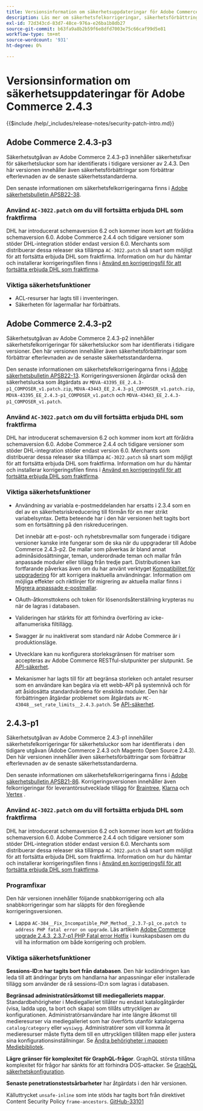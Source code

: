 ```yaml
---
title: Versionsinformation om säkerhetsuppdateringar för Adobe Commerce 2.4.3
description: Läs mer om säkerhetsfelkorrigeringar, säkerhetsförbättringar och andra säkerhetsrelaterade uppdateringar som ingår i säkerhetsuppdateringarna för Adobe Commerce version 2.4.3.
exl-id: 72d343cd-83d7-48ce-976a-e26ba1b8db27
source-git-commit: b63fa9a8b2b59f6e8dfd7003e75c66caf99d5e81
workflow-type: tm+mt
source-wordcount: '931'
ht-degree: 0%

---
```



# Versionsinformation om säkerhetsuppdateringar för Adobe Commerce 2.4.3

{{$include /help/_includes/release-notes/security-patch-intro.md}}

## Adobe Commerce 2.4.3-p3

Säkerhetsutgåvan av Adobe Commerce 2.4.3-p3 innehåller säkerhetsfixar för säkerhetsluckor som har identifierats i tidigare versioner av 2.4.3. Den här versionen innehåller även säkerhetsförbättringar som förbättrar efterlevnaden av de senaste säkerhetsstandarderna.

Den senaste informationen om säkerhetsfelkorrigeringarna finns i [Adobe säkerhetsbulletin APSB22-38](https://helpx.adobe.com/se/security/products/magento/apsb22-38.html).

### Använd `AC-3022.patch` om du vill fortsätta erbjuda DHL som fraktfirma

DHL har introducerat schemaversion 6.2 och kommer inom kort att föråldra schemaversion 6.0. Adobe Commerce 2.4.4 och tidigare versioner som stöder DHL-integration stöder endast version 6.0. Merchants som distribuerar dessa releaser ska tillämpa `AC-3022.patch` så snart som möjligt för att fortsätta erbjuda DHL som fraktfirma. Information om hur du hämtar och installerar korrigeringsfilen finns i [Använd en korrigeringsfil för att fortsätta erbjuda DHL som fraktfirma](https://support.magento.com/hc/en-us/articles/7707818131597-Apply-a-patch-to-continue-offering-DHL-as-shipping-carrier).

### Viktiga säkerhetsfunktioner

* ACL-resurser har lagts till i inventeringen.
* Säkerheten för lagermallar har förbättrats.

## Adobe Commerce 2.4.3-p2

Säkerhetsutgåvan av Adobe Commerce 2.4.3-p2 innehåller säkerhetsfelkorrigeringar för säkerhetsluckor som har identifierats i tidigare versioner. Den här versionen innehåller även säkerhetsförbättringar som förbättrar efterlevnaden av de senaste säkerhetsstandarderna.

Den senaste informationen om säkerhetsfelkorrigeringarna finns i [Adobe säkerhetsbulletin APSB22-13](https://helpx.adobe.com/se/security/products/magento/apsb22-13.html).  Korrigeringsversionen åtgärdar också den säkerhetslucka som åtgärdats av `MDVA-43395_EE_2.4.3-p1_COMPOSER_v1.patch.zip`, `MDVA-43443_EE_2.4.3-p1_COMPOSER_v1.patch.zip`, `MDVA-43395_EE_2.4.3-p1_COMPOSER_v1.patch` och `MDVA-43443_EE_2.4.3-p1_COMPOSER_v1.patch`.


### Använd `AC-3022.patch` om du vill fortsätta erbjuda DHL som fraktfirma

DHL har introducerat schemaversion 6.2 och kommer inom kort att föråldra schemaversion 6.0. Adobe Commerce 2.4.4 och tidigare versioner som stöder DHL-integration stöder endast version 6.0. Merchants som distribuerar dessa releaser ska tillämpa `AC-3022.patch` så snart som möjligt för att fortsätta erbjuda DHL som fraktfirma. Information om hur du hämtar och installerar korrigeringsfilen finns i [Använd en korrigeringsfil för att fortsätta erbjuda DHL som fraktfirma](https://support.magento.com/hc/en-us/articles/7707818131597-Apply-a-patch-to-continue-offering-DHL-as-shipping-carrier).

### Viktiga säkerhetsfunktioner

* Användning av variabla e-postmeddelanden har ersatts i 2.3.4 som en del av en säkerhetsriskreducering till förmån för en mer strikt variabelsyntax. Detta beteende har i den här versionen helt tagits bort som en fortsättning på den riskreduceringen.

  Det innebär att e-post- och nyhetsbrevmallar som fungerade i tidigare versioner kanske inte fungerar som de ska när du uppgraderar till Adobe Commerce 2.4.3-p2. De mallar som påverkas är bland annat adminåsidosättningar, teman, underordnade teman och mallar från anpassade moduler eller tillägg från tredje part. Distributionen kan fortfarande påverkas även om du har använt verktyget [Kompatibilitet för uppgradering](https://experienceleague.adobe.com/docs/commerce-operations/upgrade-guide/upgrade-compatibility-tool/overview.html?lang=sv-SE) för att korrigera inaktuella användningar. Information om möjliga effekter och riktlinjer för migrering av aktuella mallar finns i [Migrera anpassade e-postmallar](https://developer.adobe.com/commerce/frontend-core/guide/templates/email-migration/).

* OAuth-åtkomsttokens och token för lösenordsåterställning krypteras nu när de lagras i databasen. <!-- AC-520 1323-->

* Valideringen har stärkts för att förhindra överföring av icke-alfanumeriska filtillägg. <!-- AC-479-->

* Swagger är nu inaktiverat som standard när Adobe Commerce är i produktionsläge. <!-- AC-1450-->

* Utvecklare kan nu konfigurera storleksgränsen för matriser som accepteras av Adobe Commerce RESTful-slutpunkter per slutpunkt. Se [API-säkerhet](https://developer.adobe.com/commerce/webapi/get-started/api-security/). <!-- AC-465-->

* Mekanismer har lagts till för att begränsa storleken och antalet resurser som en användare kan begära via ett webb-API på systemnivå och för att åsidosätta standardvärdena för enskilda moduler. Den här förbättringen åtgärdar problemet som åtgärdats av `MC-43048__set_rate_limits__2.4.3.patch`. Se [API-säkerhet](https://developer.adobe.com/commerce/webapi/get-started/api-security/). <!-- AC-1120-->


## 2.4.3-p1

Säkerhetsutgåvan av Adobe Commerce 2.4.3-p1 innehåller säkerhetsfelkorrigeringar för säkerhetsluckor som har identifierats i den tidigare utgåvan (Adobe Commerce 2.4.3 och Magento Open Source 2.4.3). Den här versionen innehåller även säkerhetsförbättringar som förbättrar efterlevnaden av de senaste säkerhetsstandarderna.


Den senaste informationen om säkerhetsfelkorrigeringarna finns i [Adobe säkerhetsbulletin APSB21-86](https://helpx.adobe.com/se/security/products/magento/apsb21-86.html). Korrigeringsversionen innehåller även felkorrigeringar för leverantörsutvecklade tillägg för [Braintree](https://experienceleague.adobe.com/docs/commerce-admin/stores-sales/payments/braintree.html?lang=sv-SE), [Klarna](https://marketplace.magento.com/klarna-m2-klarna.html) och [Vertex](https://marketplace.magento.com/vertexinc-vertex-tax-module.html) .

### Använd `AC-3022.patch` om du vill fortsätta erbjuda DHL som fraktfirma

DHL har introducerat schemaversion 6.2 och kommer inom kort att föråldra schemaversion 6.0. Adobe Commerce 2.4.4 och tidigare versioner som stöder DHL-integration stöder endast version 6.0. Merchants som distribuerar dessa releaser ska tillämpa `AC-3022.patch` så snart som möjligt för att fortsätta erbjuda DHL som fraktfirma. Information om hur du hämtar och installerar korrigeringsfilen finns i [Använd en korrigeringsfil för att fortsätta erbjuda DHL som fraktfirma](https://support.magento.com/hc/en-us/articles/7707818131597-Apply-a-patch-to-continue-offering-DHL-as-shipping-carrier).

### Programfixar

Den här versionen innehåller följande snabbkorrigering och alla snabbkorrigeringar som har släppts för den föregående korrigeringsversionen.

* Lappa `AC-384__Fix_Incompatible_PHP_Method__2.3.7-p1_ce.patch to address PHP fatal error on upgrade`. Läs artikeln [Adobe Commerce upgrade 2.4.3, 2.3.7-p1 PHP Fatal error Hotfix](https://support.magento.com/hc/en-us/articles/4408021533069-Adobe-Commerce-upgrade-2-4-3-2-3-7-p1-PHP-Fatal-error-Hotfix) i kunskapsbasen om du vill ha information om både korrigering och problem.

### Viktiga säkerhetsfunktioner

**Sessions-ID:n har tagits bort från databasen**. Den här kodändringen kan leda till att ändringar bryts om handlarna har anpassningar eller installerade tillägg som använder de rå sessions-ID:n som lagras i databasen. <!-- MC-40976-->

**Begränsad administratörsåtkomst till mediegalleriets mappar**. Standardbehörigheter i Mediegalleriet tillåter nu endast katalogåtgärder (visa, ladda upp, ta bort och skapa) som tillåts uttryckligen av konfigurationen. Administratörsanvändare har inte längre åtkomst till medieresurser via mediegalleriet som har överförts utanför katalogerna `catalog/category` eller `wysiwyg`. Administratörer som vill komma åt medieresurser måste flytta dem till en uttryckligen tillåten mapp eller justera sina konfigurationsinställningar. Se [Ändra behörigheter i mappen Mediebibliotek](https://developer.adobe.com/commerce/php/tutorials/backend/modify-image-library-permissions/). <!-- B2B-1897-->

**Lägre gränser för komplexitet för GraphQL-frågor**. GraphQL största tillåtna komplexitet för frågor har sänkts för att förhindra DOS-attacker. Se [GraphQL säkerhetskonfiguration](https://developer.adobe.com/commerce/webapi/graphql/usage/security-configuration/). <!-- PWA-1700-->

**Senaste penetrationstestsårbarheter** har åtgärdats i den här versionen. <!-- MC-42431-->

Källuttrycket `unsafe-inline` som inte stöds har tagits bort från direktivet Content Security Policy `frame-ancestors`. [GitHub-33101](https://github.com/magento/magento2/issues/33101)<!-- MC-42632-->

